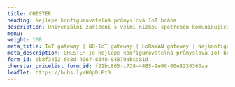 ```yaml
---
title: CHESTER
heading: Nejlépe konfigurovatelná průmyslová IoT brána
description: Univerzální zařízení s velmi nízkou spotřebou komunikující prostřednictvím LPWAN. Umožňuje připojení dalších externích prvků pomocí celé řady rozhraní.
menu:
weight: 100
meta_title: IoT gateway | NB-IoT gateway | LoRaWAN gateway | Nejkonfigurovatelnější IoT gateway CHESTER od HARDWARIO
meta_description: CHESTER je nejlépe konfigurovatelná průmyslová IoT brána pro aplikace Průmyslu 4.0, chytrá města, vzdálené odečty a zemědělství. Zařízení připojuje senzory, akční členy, řídicí jednotky PLC a další zařízení k internetu prostřednictvím komunikačních technologií LPWAN. CHESTER je vybaven robustním, vodotěsným krytem se stupněm krytí IP67 pro náročné podmínky prostředí. Kromě toho jeho široký rozsah provozních teplot a velmi nízká spotřeba energie na baterie umožňuje nasazení ve venkovním prostředí. 
form_id: eb8f3452-6c8d-4067-8348-84879abcd81d
cherster_pricelist_form_id: f21bc865-c728-4485-9e90-00e8230360aa
leaflet: https://hubs.ly/H0pDLPt0
---
```

